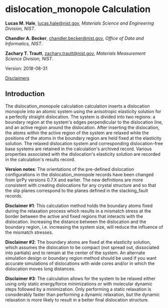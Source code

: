 # dislocation_monopole Calculation

**Lucas M. Hale**, [lucas.hale@nist.gov](mailto:lucas.hale@nist.gov?Subject=ipr-demo), *Materials Science and Engineering Division, NIST*.

**Chandler A. Becker**, [chandler.becker@nist.gov](mailto:chandler.becker@nist.gov?Subject=ipr-demo), *Office of Data and Informatics, NIST*.

**Zachary T. Trautt**, [zachary.trautt@nist.gov](mailto:zachary.trautt@nist.gov?Subject=ipr-demo), *Materials Measurement Science Division, NIST*.

Version: 2018-08-31

[Disclaimers](http://www.nist.gov/public_affairs/disclaimer.cfm)

## Introduction

The dislocation_monopole calculation calculation inserts a dislocation monopole into an atomic system using the anisotropic elasticity solution for a perfectly straight dislocation. The system is divided into two regions: a boundary region at the system's edges perpendicular to the dislocation line, and an active region around the dislocation. After inserting the dislocation, the atoms within the active region of the system are relaxed while the positions of the atoms in the boundary region are held fixed at the elasticity solution. The relaxed dislocation system and corresponding dislocation-free base systems are retained in the calculation's archived record. Various properties associated with the dislocation's elasticity solution are recorded in the calculation's results record.

__Version notes__: The orientations of the pre-defined dislocation configurations in the dislocation_monopole records have been changed from iprPy versions 0.7.X and earlier. The new definitions are more consistent with creating dislocations for any crystal structure and so that the slip planes correspond to the planes defined in the stacking_fault records.

__Disclaimer #1__: This calculation method holds the boundary atoms fixed during the relaxation process which results in a mismatch stress at the border between the active and fixed regions that interacts with the dislocation.  Increasing the distance between the dislocation and the boundary region, i.e. increasing the system size, will reduce the influence of the mismatch stresses.

__Disclaimer #2__: The boundary atoms are fixed at the elasticity solution, which assumes the dislocation to be compact (not spread out, dissociated into partials) and to remain at the center of the system.  An alternate simulation design or boundary region method should be used if you want accurate simulations of dislocations with wide cores and/or in which the dislocation moves long distances.

__Disclaimer #3__: The calculation allows for the system to be relaxed either using only static energy/force minimizations or with molecular dynamic steps followed by a minimization.  Only performing a static relaxation is considerably faster than performing a dynamic relaxation, but the dynamic relaxation is more likely to result in a better final dislocation structure.